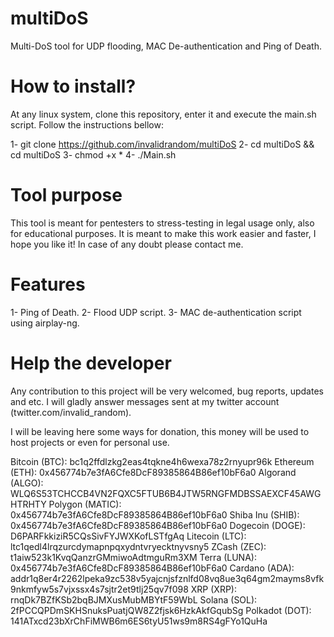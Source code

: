 # multiDoS
Multi-DoS tool for UDP flooding, MAC De-authentication and Ping of Death.

# How to install?

At any linux system, clone this repository, enter it and execute the main.sh script. Follow the instructions bellow:

1- git clone https://github.com/invalidrandom/multiDoS
2- cd multiDoS && cd multiDoS
3- chmod +x *
4- ./Main.sh

# Tool purpose

This tool is meant for pentesters to stress-testing in legal usage only, also for educational purposes.
It is meant to make this work easier and faster, I hope you like it! In case of any doubt please contact me.

# Features

1- Ping of Death.
2- Flood UDP script.
3- MAC de-authentication script using airplay-ng.

# Help the developer

Any contribution to this project will be very welcomed, bug reports, updates and etc.
I will gladly answer messages sent at my twitter account (twitter.com/invalid_random).

I will be leaving here some ways for donation, this money will be used to host projects or even for personal use.

Bitcoin   (BTC):    bc1q2ffdlzkg2eas4tqkne4h6wexa78z2rnyupr96k
Ethereum  (ETH):    0x456774b7e3fA6Cfe8DcF89385864B86ef10bF6a0
Algorand  (ALGO):   WLQ6S53TCHCCB4VN2FQXC5FTUB6B4JTW5RNGFMDBSSAEXCF45AWGHTRHTY
Polygon   (MATIC):  0x456774b7e3fA6Cfe8DcF89385864B86ef10bF6a0
Shiba Inu (SHIB):   0x456774b7e3fA6Cfe8DcF89385864B86ef10bF6a0
Dogecoin  (DOGE):   D6PARFkkiziR5CQsSivFYJWXKofLSTfgAq
Litecoin  (LTC):    ltc1qedl4lrqzurcdymapnpqxydntvryecktnyvsny5
ZCash     (ZEC):    t1aiw523k1KvqQanzrGMmiwoAdtmguRm3XM
Terra     (LUNA):   0x456774b7e3fA6Cfe8DcF89385864B86ef10bF6a0
Cardano   (ADA):    addr1q8er4r2262lpeka9zc538v5yajcnjsfznlfd08vq8ue3q64gm2mayms8vfk9nkmfyw5s7vjxssx4s7sjtr2et9tlj25qv7f098
XRP       (XRP):    rnqDk7BZfKSb2bqBJMXusMubMBYtF59WbL
Solana    (SOL):    2fPCCQPDmSKHSnuksPuatjQW8Z2fjsk6HzkAkfGqubSg
Polkadot  (DOT):    141ATxcd23bXrChFiMWB6m6ES6tyU51ws9m8RS4gFYo1QuHa
